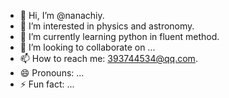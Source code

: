 - 👋 Hi, I’m @nanachiy.
- 👀 I’m interested in physics and astronomy.
- 🌱 I’m currently learning python in fluent method.
- 💞️ I’m looking to collaborate on ...
- 📫 How to reach me: 393744534@qq.com.
- 😄 Pronouns: ...
- ⚡ Fun fact: ...

<!---
nanachiy/nanachiy is a ✨ special ✨ repository because its `README.md` (this file) appears on your GitHub profile.
You can click the Preview link to take a look at your changes.
--->

